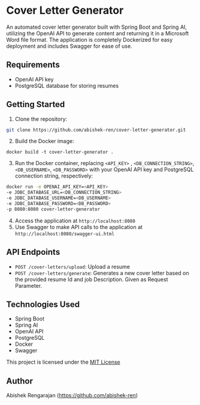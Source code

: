 Cover Letter Generator
=======================

An automated cover letter generator built with Spring Boot and Spring AI, utilizing the OpenAI API to generate content and returning it in a Microsoft Word file format. The application is completely Dockerized for easy deployment and includes Swagger for ease of use.

Requirements
------------

* OpenAI API key
* PostgreSQL database for storing resumes

Getting Started
---------------

1. Clone the repository:
```bash
git clone https://github.com/abishek-ren/cover-letter-generator.git
```
2. Build the Docker image:
```
docker build -t cover-letter-generator .
```
3. Run the Docker container, replacing `<API_KEY>` , `<DB_CONNECTION_STRING>`, `<DB_USERNAME>`, `<DB_PASSWORD>` with your OpenAI API key and PostgreSQL connection string, respectively:
```bash
docker run -e OPENAI_API_KEY=<API_KEY>
-e JDBC_DATABASE_URL=<DB_CONNECTION_STRING>
-e JDBC_DATABASE_USERNAME=<DB_USERNAME>
-e JDBC_DATABASE_PASSWORD=<DB_PASSWORD>
-p 8080:8080 cover-letter-generator
```
4. Access the application at `http://localhost:8080`
5. Use Swagger to make API calls to the application at `http://localhost:8080/swagger-ui.html`

API Endpoints
-------------

* `POST /cover-letters/upload`: Upload a resume
* `POST /cover-letters/generate`: Generates a new cover letter based on the provided resume Id and job Description. Given as Request Parameter.

Technologies Used
-----------------

* Spring Boot
* Spring AI
* OpenAI API
* PostgreSQL
* Docker
* Swagger



This project is licensed under the [MIT License](LICENSE)

Author
------

Abishek Rengarajan (https://github.com/abishek-ren)
